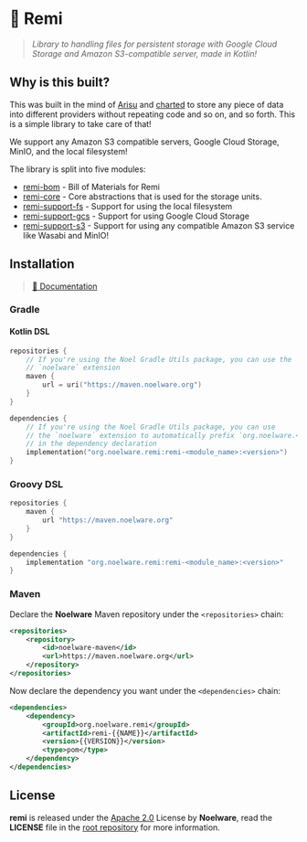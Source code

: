 # 🧶 Remi
> *Library to handling files for persistent storage with Google Cloud Storage and Amazon S3-compatible server, made in Kotlin!*

## Why is this built?
This was built in the mind of [Arisu](https://arisu.land) and [charted](https://charts.noelware.org) to store any piece of
data into different providers without repeating code and so on, and so forth. This is a simple library to take care of that!

We support any Amazon S3 compatible servers, Google Cloud Storage, MinIO, and the local filesystem!

The library is split into five modules:

- [remi-bom](./bom) - Bill of Materials for Remi
- [remi-core](./core) - Core abstractions that is used for the storage units.
- [remi-support-fs](./support-fs) - Support for using the local filesystem
- [remi-support-gcs](./support-gcs) - Support for using Google Cloud Storage
- [remi-support-s3](./support-s3) - Support for using any compatible Amazon S3 service like Wasabi and MinIO!

## Installation
> [:scroll: Documentation](https://docs.noelware.org/libraries/remi)

### Gradle
#### Kotlin DSL
```kotlin
repositories {
    // If you're using the Noel Gradle Utils package, you can use the
    // `noelware` extension
    maven {
        url = uri("https://maven.noelware.org")
    }
}

dependencies {
    // If you're using the Noel Gradle Utils package, you can use
    // the `noelware` extension to automatically prefix `org.noelware.<module>`
    // in the dependency declaration
    implementation("org.noelware.remi:remi-<module_name>:<version>")
}
```

### Groovy DSL
```groovy
repositories {
    maven {
        url "https://maven.noelware.org"
    }
}

dependencies {
    implementation "org.noelware.remi:remi-<module_name>:<version>"
}
```

### Maven
Declare the **Noelware** Maven repository under the `<repositories>` chain:

```xml
<repositories>
    <repository>
        <id>noelware-maven</id>
        <url>https://maven.noelware.org</url>
    </repository>
</repositories>
```

Now declare the dependency you want under the `<dependencies>` chain:

```xml
<dependencies>
    <dependency>
        <groupId>org.noelware.remi</groupId>
        <artifactId>remi-{{NAME}}</artifactId>
        <version>{{VERSION}}</version>
        <type>pom</type>
    </dependency>
</dependencies>
```

## License
**remi** is released under the [Apache 2.0](/LICENSE) License by **Noelware**, read the **LICENSE** file in the
[root repository](https://github.com/Noelware/remi/blob/master/LICENSE) for more information.
